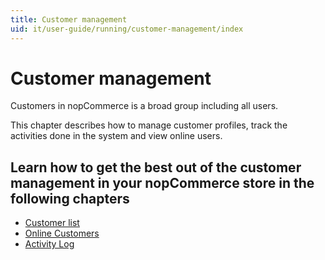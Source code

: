 ```yaml
---
title: Customer management
uid: it/user-guide/running/customer-management/index
---
```


# Customer management

Customers in nopCommerce is a broad group including all users.

This chapter describes how to manage customer profiles, track the activities done in the system and view online users.

## Learn how to get the best out of the customer management in your nopCommerce store in the following chapters

* [Customer list](xref:it/user-guide/running/customer-management/customer-list)
* [Online Customers](xref:it/user-guide/running/customer-management/online-customers)
* [Activity Log](xref:it/user-guide/running/customer-management/activity-log)